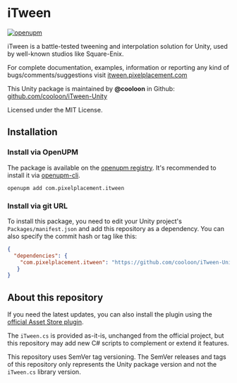 # iTween
[![openupm](https://img.shields.io/npm/v/com.pixelplacement.itween?label=openupm&registry_uri=https://package.openupm.com)](https://openupm.com/packages/com.pixelplacement.itween/)

iTween is a battle-tested tweening and interpolation solution for Unity, used by well-known studios
like Square-Enix.

For complete documentation, examples, information or reporting any kind of bugs/comments/suggestions
visit [itween.pixelplacement.com](http://itween.pixelplacement.com)

This Unity package is maintained by **@cooloon** in Github:
[github.com/cooloon/iTween-Unity](https://github.com/cooloon/iTween-Unity)

Licensed under the MIT License.

## Installation

### Install via OpenUPM

The package is available on the [openupm registry](https://openupm.com). It's recommended to install it via [openupm-cli](https://github.com/openupm/openupm-cli).


```
openupm add com.pixelplacement.itween
```

### Install via git URL

To install this package, you need to edit your Unity project's `Packages/manifest.json` and add this repository as a dependency. You can also specify the commit hash or tag like this:

```json
{
  "dependencies": {
    "com.pixelplacement.itween": "https://github.com/cooloon/iTween-Unity#1.0.2",
   }
}
```

## About this repository

If you need the latest updates, you can also install the plugin using the
[official Asset Store plugin](https://assetstore.unity.com/packages/tools/animation/itween-84).

The `iTween.cs` is provided as-it-is, unchanged from the official project,
but this repository may add new C# scripts to complement or extend it features.

This repository uses SemVer tag versioning. The SemVer releases and tags of this repository
only represents the Unity package version and not the `iTween.cs` library version.
